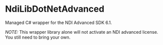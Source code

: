 # NdiLibDotNetAdvanced
 
Managed C# wrapper for the NDI Advanced SDK 6.1.

*NOTE:* This wrapper library alone will not activate an NDI advanced license. You still
need to bring your own.
